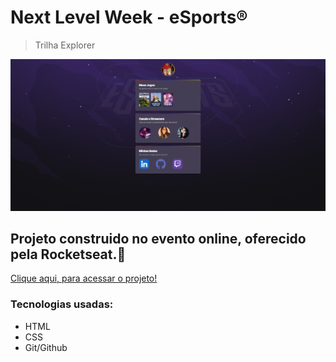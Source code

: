 # Next Level Week - eSports®
> Trilha Explorer

![preview](/.github/preview.png)

## Projeto construido no evento online, oferecido pela Rocketseat.💜

[Clique aqui, para acessar o projeto!](https://michellifpontes.github.io/nlw-eSports-explorer/)

### Tecnologias usadas:
- HTML
- CSS
- Git/Github
